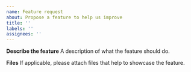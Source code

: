 ```yaml
---
name: Feature request
about: Propose a feature to help us improve
title: ''
labels: ''
assignees: ''
---
```


**Describe the feature**
A description of what the feature should do.

**Files**
If applicable, please attach files that help to showcase the feature.
